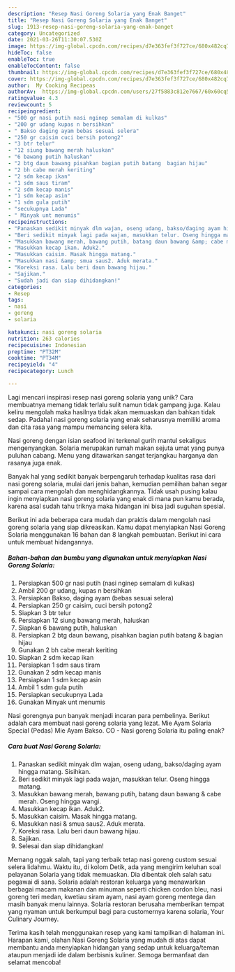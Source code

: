 ```yaml
---
description: "Resep Nasi Goreng Solaria yang Enak Banget"
title: "Resep Nasi Goreng Solaria yang Enak Banget"
slug: 1913-resep-nasi-goreng-solaria-yang-enak-banget
category: Uncategorized
date: 2021-03-26T11:30:07.530Z
image: https://img-global.cpcdn.com/recipes/d7e363fef3f727ce/680x482cq70/nasi-goreng-solaria-foto-resep-utama.jpg
hideToc: false
enableToc: true
enableTocContent: false
thumbnail: https://img-global.cpcdn.com/recipes/d7e363fef3f727ce/680x482cq70/nasi-goreng-solaria-foto-resep-utama.jpg
cover: https://img-global.cpcdn.com/recipes/d7e363fef3f727ce/680x482cq70/nasi-goreng-solaria-foto-resep-utama.jpg
author:  My Cooking Recipeas
authorAv:  https://img-global.cpcdn.com/users/27f5883c812e7667/60x60cq50/avatar.jpg
ratingvalue: 4.3
reviewcount: 5
recipeingredient:
- "500 gr nasi putih nasi nginep semalam di kulkas"
- "200 gr udang kupas n bersihkan"
- " Bakso daging ayam bebas sesuai selera"
- "250 gr caisim cuci bersih potong2"
- "3 btr telur"
- "12 siung bawang merah haluskan"
- "6 bawang putih haluskan"
- "2 btg daun bawang pisahkan bagian putih batang  bagian hijau"
- "2 bh cabe merah keriting"
- "2 sdm kecap ikan"
- "1 sdm saus tiram"
- "2 sdm kecap manis"
- "1 sdm kecap asin"
- "1 sdm gula putih"
- "secukupnya Lada"
- " Minyak unt menumis"
recipeinstructions:
- "Panaskan sedikit minyak dlm wajan, oseng udang, bakso/daging ayam hingga matang. Sisihkan."
- "Beri sedikit minyak lagi pada wajan, masukkan telur. Oseng hingga matang."
- "Masukkan bawang merah, bawang putih, batang daun bawang &amp; cabe merah. Oseng hingga wangi."
- "Masukkan kecap ikan. Aduk2."
- "Masukkan caisim. Masak hingga matang."
- "Masukkan nasi &amp; smua saus2. Aduk merata."
- "Koreksi rasa. Lalu beri daun bawang hijau."
- "Sajikan."
- "Sudah jadi dan siap dihidangkan!"
categories:
- Resep
tags:
- nasi
- goreng
- solaria

katakunci: nasi goreng solaria 
nutrition: 263 calories
recipecuisine: Indonesian
preptime: "PT32M"
cooktime: "PT34M"
recipeyield: "4"
recipecategory: Lunch

---
```



Lagi mencari inspirasi resep nasi goreng solaria yang unik? Cara membuatnya memang tidak terlalu sulit namun tidak gampang juga. Kalau keliru mengolah maka hasilnya tidak akan memuaskan dan bahkan tidak sedap. Padahal nasi goreng solaria yang enak seharusnya memiliki aroma dan cita rasa yang mampu memancing selera kita.


Nasi goreng dengan isian seafood ini terkenal gurih mantul sekaligus mengenyangkan. Solaria merupakan rumah makan sejuta umat yang punya puluhan cabang. Menu yang ditawarkan sangat terjangkau harganya dan rasanya juga enak.

Banyak hal yang sedikit banyak berpengaruh terhadap kualitas rasa dari nasi goreng solaria, mulai dari jenis bahan, kemudian pemilihan bahan segar sampai cara mengolah dan menghidangkannya. Tidak usah pusing kalau ingin menyiapkan nasi goreng solaria yang enak di mana pun kamu berada, karena asal sudah tahu triknya maka hidangan ini bisa jadi suguhan spesial.


Berikut ini ada beberapa cara mudah dan praktis dalam mengolah nasi goreng solaria yang siap dikreasikan. Kamu dapat menyiapkan Nasi Goreng Solaria menggunakan 16 bahan dan 8 langkah pembuatan. Berikut ini cara untuk membuat hidangannya.

<!--inarticleads1-->

##### Bahan-bahan dan bumbu yang digunakan untuk menyiapkan Nasi Goreng Solaria:

1. Persiapkan 500 gr nasi putih (nasi nginep semalam di kulkas)
1. Ambil 200 gr udang, kupas n bersihkan
1. Persiapkan  Bakso, daging ayam (bebas sesuai selera)
1. Persiapkan 250 gr caisim, cuci bersih potong2
1. Siapkan 3 btr telur
1. Persiapkan 12 siung bawang merah, haluskan
1. Siapkan 6 bawang putih, haluskan
1. Persiapkan 2 btg daun bawang, pisahkan bagian putih batang &amp; bagian hijau
1. Gunakan 2 bh cabe merah keriting
1. Siapkan 2 sdm kecap ikan
1. Persiapkan 1 sdm saus tiram
1. Gunakan 2 sdm kecap manis
1. Persiapkan 1 sdm kecap asin
1. Ambil 1 sdm gula putih
1. Persiapkan secukupnya Lada
1. Gunakan  Minyak unt menumis


Nasi gorengnya pun banyak menjadi incaran para pembelinya. Berikut adalah cara membuat nasi goreng solaria yang lezat. Mie Ayam Solaria Special (Pedas) Mie Ayam Bakso. CO - Nasi goreng Solaria itu paling enak? 

<!--inarticleads2-->

##### Cara buat Nasi Goreng Solaria:

1. Panaskan sedikit minyak dlm wajan, oseng udang, bakso/daging ayam hingga matang. Sisihkan.
1. Beri sedikit minyak lagi pada wajan, masukkan telur. Oseng hingga matang.
1. Masukkan bawang merah, bawang putih, batang daun bawang &amp; cabe merah. Oseng hingga wangi.
1. Masukkan kecap ikan. Aduk2.
1. Masukkan caisim. Masak hingga matang.
1. Masukkan nasi &amp; smua saus2. Aduk merata.
1. Koreksi rasa. Lalu beri daun bawang hijau.
1. Sajikan.
1. Selesai dan siap dihidangkan!

Memang nggak salah, tapi yang terbaik tetap nasi goreng custom sesuai selera lidahmu. Waktu itu, di kolom Detik, ada yang mengirim keluhan soal pelayanan Solaria yang tidak memuaskan. Dia dibentak oleh salah satu pegawai di sana. Solaria adalah restoran keluarga yang menawarkan berbagai macam makanan dan minuman seperti chicken cordon bleu, nasi goreng teri medan, kwetiau siram ayam, nasi ayam goreng mentega dan masih banyak menu lainnya. Solaria restoran berusaha memberikan tempat yang nyaman untuk berkumpul bagi para customernya karena solaria, Your Culinary Journey. 

Terima kasih telah menggunakan resep yang kami tampilkan di halaman ini. Harapan kami, olahan Nasi Goreng Solaria yang mudah di atas dapat membantu anda menyiapkan hidangan yang sedap untuk keluarga/teman ataupun menjadi ide dalam berbisnis kuliner. Semoga bermanfaat dan selamat mencoba!
